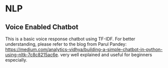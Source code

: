 # NLP
## Voice Enabled Chatbot
This is a basic voice response chatbot using TF-IDF.
For better understanding, please refer to the blog from Parul Pandey: https://medium.com/analytics-vidhya/building-a-simple-chatbot-in-python-using-nltk-7c8c8215ac6e. very well explained and useful for beginners especially.
